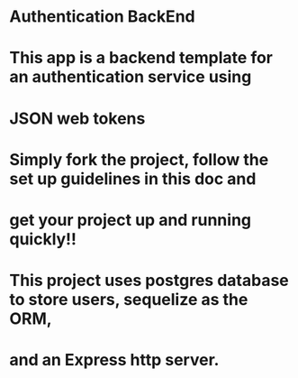 # Authentication BackEnd

# This app is a backend template for an authentication service using
# JSON web tokens

# Simply fork the project, follow the set up guidelines in this doc and
# get your project up and running quickly!!

# This project uses postgres database to store users, sequelize as the ORM,
# and an Express http server.

